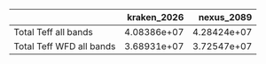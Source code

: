 |                          |   kraken_2026 |   nexus_2089 |
|:-------------------------|--------------:|-------------:|
| Total Teff all bands     |   4.08386e+07 |  4.28424e+07 |
| Total Teff WFD all bands |   3.68931e+07 |  3.72547e+07 |
